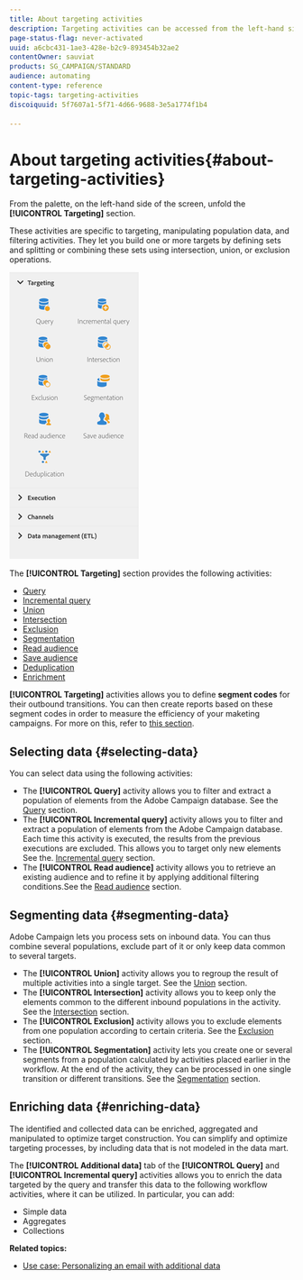 ```yaml
---
title: About targeting activities
description: Targeting activities can be accessed from the left-hand side of the screen.
page-status-flag: never-activated
uuid: a6cbc431-1ae3-428e-b2c9-893454b32ae2
contentOwner: sauviat
products: SG_CAMPAIGN/STANDARD
audience: automating
content-type: reference
topic-tags: targeting-activities
discoiquuid: 5f7607a1-5f71-4d66-9688-3e5a1774f1b4

---
```


# About targeting activities{#about-targeting-activities}

From the palette, on the left-hand side of the screen, unfold the **[!UICONTROL Targeting]** section.

These activities are specific to targeting, manipulating population data, and filtering activities. They let you build one or more targets by defining sets and splitting or combining these sets using intersection, union, or exclusion operations.

![](assets/wkf_targeting_activities.png)

The **[!UICONTROL Targeting]** section provides the following activities:

* [Query](../../automating/using/query.md)
* [Incremental query](../../automating/using/incremental-query.md)
* [Union](../../automating/using/union.md)
* [Intersection](../../automating/using/intersection.md)
* [Exclusion](../../automating/using/exclusion.md)
* [Segmentation](../../automating/using/segmentation.md)
* [Read audience](../../automating/using/read-audience.md)
* [Save audience](../../automating/using/save-audience.md)
* [Deduplication](../../automating/using/deduplication.md)
* [Enrichment](../../automating/using/enrichment.md)

**[!UICONTROL Targeting]** activities allows you to define **segment codes** for their outbound transitions. You can then create reports based on these segment codes in order to measure the efficiency of your maketing campaigns. For more on this, refer to [this section](../../reporting/using/creating-a-report-workflow-segment.md).

## Selecting data {#selecting-data}

You can select data using the following activities:

* The **[!UICONTROL Query]** activity allows you to filter and extract a population of elements from the Adobe Campaign database. See the [Query](../../automating/using/query.md) section.
* The **[!UICONTROL Incremental query]** activity allows you to filter and extract a population of elements from the Adobe Campaign database. Each time this activity is executed, the results from the previous executions are excluded. This allows you to target only new elements See the. [Incremental query](../../automating/using/incremental-query.md) section.
* The **[!UICONTROL Read audience]** activity allows you to retrieve an existing audience and to refine it by applying additional filtering conditions.See the [Read audience](../../automating/using/read-audience.md) section.

## Segmenting data {#segmenting-data}

Adobe Campaign lets you process sets on inbound data. You can thus combine several populations, exclude part of it or only keep data common to several targets.

* The **[!UICONTROL Union]** activity allows you to regroup the result of multiple activities into a single target. See the [Union](../../automating/using/union.md) section.
* The **[!UICONTROL Intersection]** activity allows you to keep only the elements common to the different inbound populations in the activity. See the [Intersection](../../automating/using/intersection.md) section.
* The **[!UICONTROL Exclusion]** activity allows you to exclude elements from one population according to certain criteria. See the [Exclusion](../../automating/using/exclusion.md) section.
* The **[!UICONTROL Segmentation]** activity lets you create one or several segments from a population calculated by activities placed earlier in the workflow. At the end of the activity, they can be processed in one single transition or different transitions. See the [Segmentation](../../automating/using/segmentation.md) section.

## Enriching data {#enriching-data}

The identified and collected data can be enriched, aggregated and manipulated to optimize target construction. You can simplify and optimize targeting processes, by including data that is not modeled in the data mart.

The **[!UICONTROL Additional data]** tab of the **[!UICONTROL Query]** and **[!UICONTROL Incremental query]** activities allows you to enrich the data targeted by the query and transfer this data to the following workflow activities, where it can be utilized. In particular, you can add:

* Simple data
* Aggregates
* Collections

**Related topics:**

* [Use case: Personalizing an email with additional data](../../automating/using/personalizing-email-with-additional-data.md)
